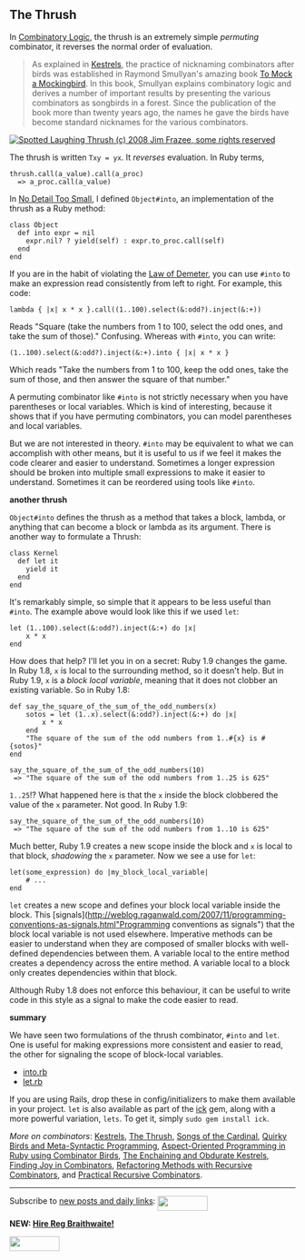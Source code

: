 The Thrush
---

In [Combinatory Logic](http://en.wikipedia.org/wiki/Combinatory_logic), the thrush is an extremely simple _permuting_ combinator, it reverses the normal order of evaluation.

> As explained in [Kestrels](http://github.com/raganwald/homoiconic/tree/master/2008-10-29/kestrel.markdown), the practice of nicknaming combinators after birds was established in Raymond Smullyan's amazing book [To Mock a Mockingbird](http://www.amazon.com/gp/product/0192801422?ie=UTF8&tag=raganwald001-20&linkCode=as2&camp=1789&creative=9325&creativeASIN=0192801422). In this book, Smullyan explains combinatory logic and derives a number of important results by presenting the various combinators as songbirds in a forest. Since the publication of the book more than twenty years ago, the names he gave the birds have become standard nicknames for the various combinators.  


[![Spotted Laughing Thrush (c) 2008 Jim Frazee, some rights reserved](http://farm4.static.flickr.com/3064/2639231972_261d092e5a.jpg)](http://flickr.com/photos/12530381@N07/2639231972/ "Spotted Laughing Thrush (c) 2008 Jim Frazee, some rights reserved")  
  

The thrush is written `Txy = yx`. It _reverses_ evaluation. In Ruby terms,

	thrush.call(a_value).call(a_proc)
	  => a_proc.call(a_value)

In [No Detail Too Small](http://weblog.raganwald.com/2008/01/no-detail-too-small.html), I defined `Object#into`, an implementation of the thrush as a Ruby method:

	class Object
	  def into expr = nil
	    expr.nil? ? yield(self) : expr.to_proc.call(self)
	  end
	end

If you are in the habit of violating the [Law of Demeter](http://en.wikipedia.org/wiki/Law_of_Demeter), you can use `#into` to make an expression read consistently from left to right. For example, this code:

	lambda { |x| x * x }.call((1..100).select(&:odd?).inject(&:+))
	
Reads "Square (take the numbers from 1 to 100, select the odd ones, and take the sum of those)." Confusing. Whereas with `#into`, you can write:

	(1..100).select(&:odd?).inject(&:+).into { |x| x * x }

Which reads "Take the numbers from 1 to 100, keep the odd ones, take the sum of those, and then answer the square of that number."

A permuting combinator like `#into` is not strictly necessary when you have parentheses or local variables. Which is kind of interesting, because it shows that if you have permuting combinators, you can model parentheses and local variables.

But we are not interested in theory. `#into` may be equivalent to what we can accomplish with other means, but it is useful to us if we feel it makes the code clearer and easier to understand. Sometimes a longer expression should be broken into multiple small expressions to make it easier to understand. Sometimes it can be reordered using tools like `#into`.

**another thrush**

`Object#into` defines the thrush as a method that takes a block, lambda, or anything that can become a block or lambda as its argument. There is another way to formulate a Thrush:

	class Kernel
	  def let it
	    yield it
	  end
	end

It's remarkably simple, so simple that it appears to be less useful than `#into`. The example above would look like this if we used `let`:

	let (1..100).select(&:odd?).inject(&:+) do |x| 
		x * x
	end

How does that help? I'll let you in on a secret: Ruby 1.9 changes the game. In Ruby 1.8, `x` is local to the surrounding method, so it doesn't help. But in Ruby 1.9, `x` is a *block local variable*, meaning that it does not clobber an existing variable. So in Ruby 1.8:

	def say_the_square_of_the_sum_of_the_odd_numbers(x)
		sotos = let (1..x).select(&:odd?).inject(&:+) do |x| 
			x * x
		end
		"The square of the sum of the odd numbers from 1..#{x} is #{sotos}"
	end
	
	say_the_square_of_the_sum_of_the_odd_numbers(10)
	 => "The square of the sum of the odd numbers from 1..25 is 625"
	
`1..25`!? What happened here is that the `x` inside the block clobbered the value of the `x` parameter. Not good. In Ruby 1.9:

	say_the_square_of_the_sum_of_the_odd_numbers(10)
	 => "The square of the sum of the odd numbers from 1..10 is 625"

Much better, Ruby 1.9 creates a new scope inside the block and `x` is local to that block, _shadowing_ the `x` parameter. Now we see a use for `let`:

	let(some_expression) do |my_block_local_variable|
		# ...
	end

`let` creates a new scope and defines your block local variable inside the block. This [signals](http://weblog.raganwald.com/2007/11/programming-conventions-as-signals.html"Programming conventions as signals") that the block local variable is not used elsewhere. Imperative methods can be easier to understand when they are composed of smaller blocks with well-defined dependencies between them. A variable local to the entire method creates a dependency across the entire method. A variable local to a block only creates dependencies within that block.

Although Ruby 1.8 does not enforce this behaviour, it can be useful to write code in this style as a signal to make the code easier to read.

**summary**

We have seen two formulations of the thrush combinator, `#into` and `let`. One is useful for making expressions more consistent and easier to read, the other for signaling the scope of block-local variables.

* [into.rb](http://github.com/raganwald/homoiconic/tree/master/2008-10-30/into.rb)
* [let.rb](http://github.com/raganwald/homoiconic/tree/master/2008-10-30/let.rb)

If you are using Rails, drop these in config/initializers to make them available in your project. `let` is also available as part of the [ick](http://ick.rubyforge.org/) gem, along with a more powerful variation, `lets`. To get it, simply `sudo gem install ick`.

_More on combinators_: [Kestrels](http://github.com/raganwald/homoiconic/tree/master/2008-10-29/kestrel.markdown), [The Thrush](http://github.com/raganwald/homoiconic/tree/master/2008-10-30/thrush.markdown), [Songs of the Cardinal](http://github.com/raganwald/homoiconic/tree/master/2008-10-31/songs_of_the_cardinal.markdown), [Quirky Birds and Meta-Syntactic Programming](http://github.com/raganwald/homoiconic/tree/master/2008-11-04/quirky_birds_and_meta_syntactic_programming.markdown), [Aspect-Oriented Programming in Ruby using Combinator Birds](http://github.com/raganwald/homoiconic/tree/master/2008-11-07/from_birds_that_compose_to_method_advice.markdown), [The Enchaining and Obdurate Kestrels](http://github.com/raganwald/homoiconic/tree/master/2008-11-12/the_obdurate_kestrel.md), [Finding Joy in Combinators](http://github.com/raganwald/homoiconic/tree/master/2008-11-16/joy.md), [Refactoring Methods with Recursive Combinators](http://github.com/raganwald/homoiconic/tree/master/2008-11-23/recursive_combinators.md), and [Practical Recursive Combinators](http://github.com/raganwald/homoiconic/tree/master/2008-11-26/practical_recursive_combinators.md).

---
	
Subscribe to [new posts and daily links](http://feeds.feedburner.com/raganwald "raganwald's rss feed"): <a href="http://feeds.feedburner.com/raganwald"><img src="http://feeds.feedburner.com/~fc/raganwald?bg=&amp;fg=&amp;anim=" height="26" width="88" style="border:0" alt="" align="top"/></a>

**NEW: [Hire Reg Braithwaite!](http://reginald.braythwayt.com/RegBraithwaiteGH1208_en_US.pdf)**

<a href="http://feeds.feedburner.com/raganwald"><img src="http://feeds.feedburner.com/~fc/raganwald?bg=&amp;fg=&amp;anim=" height="26" width="88" style="border:0" alt="" align="top"/></a>